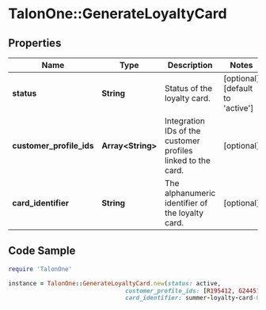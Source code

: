 # TalonOne::GenerateLoyaltyCard

## Properties

Name | Type | Description | Notes
------------ | ------------- | ------------- | -------------
**status** | **String** | Status of the loyalty card. | [optional] [default to &#39;active&#39;]
**customer_profile_ids** | **Array&lt;String&gt;** | Integration IDs of the customer profiles linked to the card. | [optional] 
**card_identifier** | **String** | The alphanumeric identifier of the loyalty card.  | [optional] 

## Code Sample

```ruby
require 'TalonOne'

instance = TalonOne::GenerateLoyaltyCard.new(status: active,
                                 customer_profile_ids: [R195412, G244519],
                                 card_identifier: summer-loyalty-card-0543)
```


